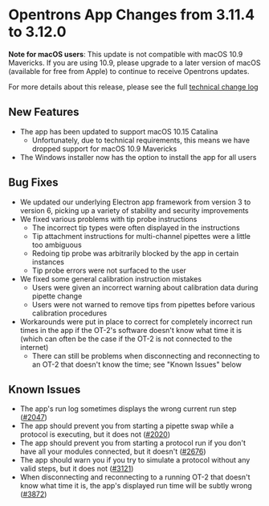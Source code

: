 # Opentrons App Changes from 3.11.4 to 3.12.0

**Note for macOS users**: This update is not compatible with macOS 10.9 Mavericks. If you are using 10.9, please upgrade to a later version of macOS (available for free from Apple) to continue to receive Opentrons updates.

For more details about this release, please see the full [technical change log][changelog]

[changelog]: https://github.com/Opentrons/opentrons/blob/edge/CHANGELOG.md

## New Features

- The app has been updated to support macOS 10.15 Catalina
  - Unfortunately, due to technical requirements, this means we have dropped support for macOS 10.9 Mavericks
- The Windows installer now has the option to install the app for all users

## Bug Fixes

- We updated our underlying Electron app framework from version 3 to version 6, picking up a variety of stability and security improvements
- We fixed various problems with tip probe instructions
  - The incorrect tip types were often displayed in the instructions
  - Tip attachment instructions for multi-channel pipettes were a little too ambiguous
  - Redoing tip probe was arbitrarily blocked by the app in certain instances
  - Tip probe errors were not surfaced to the user
- We fixed some general calibration instruction mistakes
  - Users were given an incorrect warning about calibration data during pipette change
  - Users were not warned to remove tips from pipettes before various calibration procedures
- Workarounds were put in place to correct for completely incorrect run times in the app if the OT-2's software doesn't know what time it is (which can often be the case if the OT-2 is not connected to the internet)
  - There can still be problems when disconnecting and reconnecting to an OT-2 that doesn't know the time; see "Known Issues" below

[electron-6]: https://electronjs.org/releases/stable?version=6

## Known Issues

- The app's run log sometimes displays the wrong current run step ([#2047][2047])
- The app should prevent you from starting a pipette swap while a protocol is executing, but it does not ([#2020][2020])
- The app should prevent you from starting a protocol run if you don't have all your modules connected, but it doesn't ([#2676][2676])
- The app should warn you if you try to simulate a protocol without any valid steps, but it does not ([#3121][3121])
- When disconnecting and reconnecting to a running OT-2 that doesn't know what time it is, the app's displayed run time will be subtly wrong ([#3872][3872])

[2047]: https://github.com/Opentrons/opentrons/issues/2047
[2020]: https://github.com/Opentrons/opentrons/issues/2020
[2676]: https://github.com/Opentrons/opentrons/issues/2676
[3121]: https://github.com/Opentrons/opentrons/issues/3121
[3872]: https://github.com/Opentrons/opentrons/issues/3872
